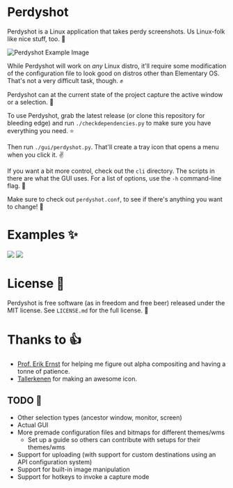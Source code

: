 Perdyshot
=========

Perdyshot is a Linux application that takes perdy screenshots. Us Linux-folk like nice stuff, too. :penguin:

![Perdyshot Example Image](http://i.imgur.com/82OA2py.png)

While Perdyshot will work on *any* Linux distro, it'll require some modification of the configuration file to look good on distros other than Elementary OS. That's not a very difficult task, though. :fist:

Perdyshot can at the current state of the project capture the active window or a selection. :whale:

To use Perdyshot, grab the latest release (or clone this repository for bleeding edge) and run `./checkdependencies.py` to make sure you have everything you need. :star:

Then run `./gui/perdyshot.py`. That'll create a tray icon that opens a menu when you click it. :v:

If you want a bit more control, check out the `cli` directory. The scripts in there are what the GUI uses. For a list of options, use the `-h` command-line flag. :musical_note:

Make sure to check out `perdyshot.conf`, to see if there's anything you want to change! :raised_hands:

# Examples :sparkles:
![](http://i.imgur.com/ORmXCdS.png)
![](http://i.imgur.com/mCluahW.png)

# License :book:
Perdyshot is free software (as in freedom and free beer) released under the MIT license. See `LICENSE.md` for the full license. :statue_of_liberty:

# Thanks to :thumbsup:
* [Prof. Erik Ernst](http://www.daimi.au.dk/~eernst/) for helping me figure out alpha compositing and having a tonne of patience.
* [Tallerkenen](http://tallerknen.deviantart.com/gallery/) for making an awesome icon.

## TODO :calendar:
* Other selection types (ancestor window, monitor, screen)
* Actual GUI
* More premade configuration files and bitmaps for different themes/wms
    * Set up a guide so others can contribute with setups for their themes/wms
* Support for uploading (with support for custom destinations using an API configuration system)
* Support for built-in image manipulation
* Support for hotkeys to invoke a capture mode

